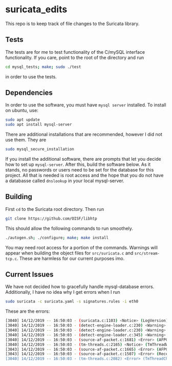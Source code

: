 # suricata_edits
This repo is to keep track of file changes to the Suricata library. 

## Tests
The tests are for me to test functionality of the C/mySQL interface
functionality. If you care, point to the root of the directory and run
```bash
cd mysql_tests; make; sudo ./test
```
in order to use the tests. 

## Dependencies

In order to use the software, you must have `mysql server` installed. To install
on ubuntu, use:
```bash
sudo apt update
sudo apt install mysql-server
```
There are additional installations that are recommended, however I did not use them. They are 
```bash
sudo mysql_secure_installation
```
If you install the additional software, there are prompts that let you decide how to set up `mysql-server`.
After this, build the software below. As it stands, no passwords or users need to be set for the database
for this project. All that is needed is root access and the hope that you do not have a databasse called `dnslookup`
in your local mysql-server.


## Building

First `cd` to the Suricata root directory. Then run
```bash
git clone https://github.com/OISF/libhtp
```
This should allow the following commands to run smoothely.
```bash
./autogen.sh; ./configure; make; make install
```
You may need root access for a portion of the commands.
Warnings will appear when building the object files for `src/suricata.c` and
`src/stream-tcp.c`. These are harmless for our current purposes imo.

## Current Issues

We have not decided how to gracefully handle mysql-database errors. Additionally, I have no idea why
I get errors when I run
```bash
sudo suricata -c suricata.yaml -s signatures.rules -i eth0
```
These are the errors:
```bash
[3040] 14/12/2019 -- 16:50:03 - (suricata.c:1103) <Notice> (LogVersion) -- This is Suricata version 5.0.1-dev (80fec43 2019-12-14) running in SYSTEM mode
[3040] 14/12/2019 -- 16:50:03 - (detect-engine-loader.c:230) <Warning> (ProcessSigFiles) -- [ERRCODE: SC_ERR_NO_RULES(42)] - No rule files match the pattern /usr/local/etc/suricata/rules/suricata.rules
[3040] 14/12/2019 -- 16:50:03 - (detect-engine-loader.c:230) <Warning> (ProcessSigFiles) -- [ERRCODE: SC_ERR_NO_RULES(42)] - No rule files match the pattern signatures.rules
[3040] 14/12/2019 -- 16:50:03 - (detect-engine-loader.c:345) <Warning> (SigLoadSignatures) -- [ERRCODE: SC_ERR_NO_RULES_LOADED(43)] - 2 rule files specified, but no rule was loaded at all!
[3040] 14/12/2019 -- 16:50:03 - (source-af-packet.c:1681) <Error> (AFPGetDevLinktype) -- [ERRCODE: SC_ERR_AFP_CREATE(190)] - Unable to find type for iface "eth0": No such device
[3040] 14/12/2019 -- 16:50:03 - (tm-threads.c:2165) <Notice> (TmThreadWaitOnThreadInit) -- all 4 packet processing threads, 4 management threads initialized, engine started.
[3043] 14/12/2019 -- 16:50:03 - (source-af-packet.c:1665) <Error> (AFPGetIfnumByDev) -- [ERRCODE: SC_ERR_AFP_CREATE(190)] - Unable to find iface eth0: No such device
[3043] 14/12/2019 -- 16:50:03 - (source-af-packet.c:1507) <Error> (ReceiveAFPLoop) -- [ERRCODE: SC_ERR_AFP_CREATE(190)] - Couldn't init AF_PACKET socket, fatal error
[3040] 14/12/2019 -- 16:50:03 - (tm-threads.c:2082) <Error> (TmThreadCheckThreadState) -- [ERRCODE: SC_ERR_FATAL(171)] - thread W#01-eth0 failed

```


